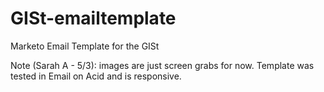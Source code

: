 # GISt-emailtemplate
Marketo Email Template for the GISt

Note (Sarah A - 5/3): images are just screen grabs for now. Template was tested in Email on Acid and is responsive.
